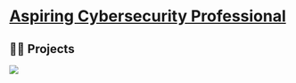 <h1><a href="https://www.linkedin.com/in/edward-ngere/"> Aspiring Cybersecurity Professional</a></h1>

<h2>👨‍💻 Projects</h2>



<a href="https://www.linkedin.com/in/edwardungere/"><img src="https://staging.svgrepo.com/show/110195/linkedin.svg"></a>


